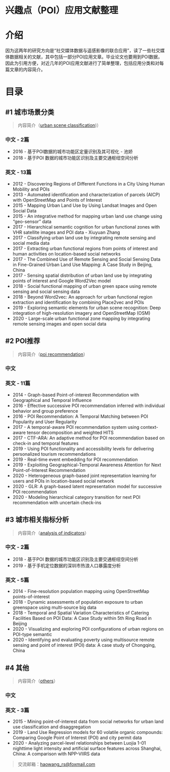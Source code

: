 # 兴趣点（POI）应用文献整理

# 介绍
因为这两年的研究方向是“社交媒体数据与遥感影像的联合应用”，读了一些社交媒体数据相关的文献，其中包括一部分POI应用文章。毕业论文也要用到POI数据，因此为引用方便，对近几年的POI应用文献进行了简单整理，包括应用分类和对每篇文章的内容简介。

# 目录
## #1 城市场景分类
> 内容简介（[urban scene classification](/content/%231%20urban%20scene%20classification))）

### 中文 - 2篇

- 2016 - 基于POI数据的城市功能区定量识别及其可视化 - 池娇
- 2018 - 基于POI 数据的城市功能区识别及主要交通枢纽空间分析

### 英文 - 13篇

- 2012 - Discovering Regions of Different Functions in a City Using Human Mobility and POIs
- 2013 - Automated identification and characterization of parcels (AICP) with OpenStreetMap and Points of Interest
- 2015 - Mapping Urban Land Use by Using Landsat Images and Open Social Data
- 2015 - An integrative method for mapping urban land use change using “geo-sensor” data
- 2017 - Hierarchical semantic cognition for urban functional zones with VHR satellite images and POI data - Xiuyuan Zhang
- 2017 - Classifying urban land use by integrating remote sensing and social media data
- 2017 - Extracting urban functional regions from points of interest and human activities on location-based social networks
- 2017 - The Combined Use of Remote Sensing and Social Sensing Data in Fine-Grained Urban Land Use Mapping: A Case Study in Beijing, China
- 2017 - Sensing spatial distribution of urban land use by integrating points of interest and Google Word2Vec model
- 2018 - Social functional mapping of urban green space using remote sensing and social sensing data
- 2018 - Beyond Word2vec: An approach for urban functional region extraction and identification by combining Place2vec and POIs
- 2019 - Exploring semantic elements for urban scene recognition: Deep integration of high-resolution imagery and OpenStreetMap (OSM)
- 2020 - Large-scale urban functional zone mapping by integrating remote sensing images and open social data

## #2 POI推荐
> 内容简介（[poi recommendation](content/%232%20poi%20recommendation)）

### 中文

### 英文 - 11篇

- 2014 - Graph-based Point-of-interest Recommendation with Geographical and Temporal Influence
- 2016 - Effective successive POI recommendation inferred with individual behavior and group preference
- 2016 - POI Recommendation: A Temporal Matching between POI Popularity and User Regularity
- 2017 - A temporal-aware POI recommendation system using context-aware tensor decomposition and weighted HITS
- 2017 - CTF-ARA: An adaptive method for POI recommendation based on check-in and temporal features
- 2019 - Using POI functionality and accessibility levels for delivering personalized tourism recommendations
- 2019 - Real-time event embedding for POI recommendation
- 2019 - Exploiting Geographical-Temporal Awareness Attention for Next Point-of-Interest Recommendation
- 2020 - Heterogeneous graph-based joint representation learning for users and POIs in location-based social network
- 2020 - GLR: A graph-based latent representation model for successive POI recommendation
- 2020 - Modeling hierarchical category transition for next POI recommendation with uncertain check-ins

## #3 城市相关指标分析
> 内容简介（[analysis of indicators](/content/%233%20analysis%20of%20indicators)）

### 中文 - 2篇

- 2018 - 基于POI 数据的城市功能区识别及主要交通枢纽空间分析
- 2019 - 基于手机定位数据的深圳市热浪人口暴露度分析

### 英文 - 5篇

- 2014 - Fine-resolution population mapping using OpenStreetMap points-of-interest
- 2018 - Dynamic assessments of population exposure to urban greenspace using multi-source big data
- 2018 - Temporal and Spatial Variation Characteristics of Catering Facilities Based on POI Data: A Case Study within 5th Ring Road in Beijing
- 2020 - Visualizing and exploring POI configurations of urban regions on POI-type semantic
- 2020 - Identifying and evaluating poverty using multisource remote sensing and point of interest (POI) data: A case study of Chongqing, China

## #4 其他
> 内容简介（[others](/content/%234%20others)）

### 中文

### 英文 - 3篇

- 2015 - Mining point-of-interest data from social networks for urban land use classification and disaggregation
- 2019 - Land Use Regression models for 60 volatile organic compounds: Comparing Google Point of Interest (POI) and city permit data
- 2020 - Analyzing parcel-level relationships between Luojia 1-01 nighttime light intensity and artificial surface features across Shanghai, China: A comparison with NPP-VIIRS data

> 交流邮箱：haowang_rs@foxmail.com